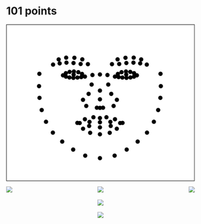 # 101 points
<p align="middle">
  <img src="./points/101.png" align="center" />
</p>
<p align="middle">
  <img src="./gif/1.gif" align="left" />
  <img src="./gif/2.gif" width="center" /> 
  <img src="./gif/b.gif" align="right" />
</p>
<p align="middle">
  <img src="./gif/4.gif" align="center" />
</p>
<p align="middle">
  <img src="./gif/n.gif" align="center" />
</p>
